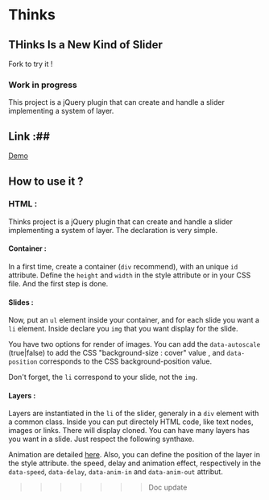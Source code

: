 # Thinks #

## THinks Is a New Kind of Slider ##
Fork to try it !

### Work in progress ###

This project is a jQuery plugin that can create and handle a slider implementing a system of layer.

## Link :##
[Demo](http://elrow.lescigales.org/experiences-thinks.html) 



## How to use it ? ##
### HTML : ###

Thinks project is a jQuery plugin that can create and handle a slider implementing a system of layer. The declaration is very simple.

#### Container : ####

In a first time, create a container (`div` recommend), with an unique `id` attribute. Define the `height` and `width` in the style attribute or in your CSS file. And the first step is done.

#### Slides : ####

Now, put an `ul` element inside your container, and for each slide you want a `li` element. Inside declare you `img` that you want display for the slide.

You have two options for render of images. You can add the `data-autoscale` (true|false) to add the CSS "background-size : cover" value , and `data-position` corresponds to the CSS background-position value.

Don't forget, the `li` correspond to your slide, not the `img`.

#### Layers : ####

Layers are instantiated in the `li` of the slider, generaly in a `div` element with a common class. Inside you can put directely HTML code, like text nodes, images or links. There will display cloned. You can have many layers has you want in a slide. Just respect the following synthaxe.

Animation are detailed [here](# "Animation"). Also, you can define the position of the layer in the style attribute. the speed, delay and animation effect, respectively in the `data-speed`, `data-delay`, `data-anim-in` and `data-anim-out` attribut.
>>>>>>> Doc update
